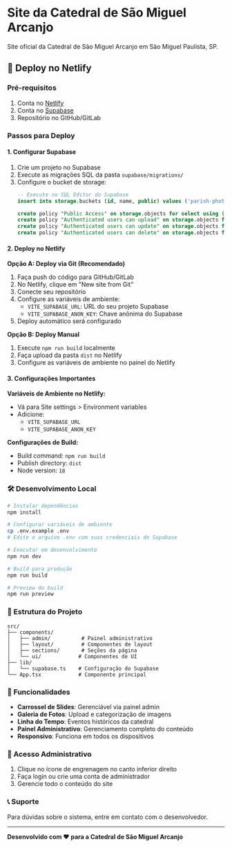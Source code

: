 # Site da Catedral de São Miguel Arcanjo

Site oficial da Catedral de São Miguel Arcanjo em São Miguel Paulista, SP.

## 🚀 Deploy no Netlify

### Pré-requisitos
1. Conta no [Netlify](https://netlify.com)
2. Conta no [Supabase](https://supabase.com)
3. Repositório no GitHub/GitLab

### Passos para Deploy

#### 1. Configurar Supabase
1. Crie um projeto no Supabase
2. Execute as migrações SQL da pasta `supabase/migrations/`
3. Configure o bucket de storage:
   ```sql
   -- Execute no SQL Editor do Supabase
   insert into storage.buckets (id, name, public) values ('parish-photos', 'parish-photos', true);
   
   create policy "Public Access" on storage.objects for select using (bucket_id = 'parish-photos');
   create policy "Authenticated users can upload" on storage.objects for insert with check (bucket_id = 'parish-photos' and auth.role() = 'authenticated');
   create policy "Authenticated users can update" on storage.objects for update using (bucket_id = 'parish-photos' and auth.role() = 'authenticated');
   create policy "Authenticated users can delete" on storage.objects for delete using (bucket_id = 'parish-photos' and auth.role() = 'authenticated');
   ```

#### 2. Deploy no Netlify

**Opção A: Deploy via Git (Recomendado)**
1. Faça push do código para GitHub/GitLab
2. No Netlify, clique em "New site from Git"
3. Conecte seu repositório
4. Configure as variáveis de ambiente:
   - `VITE_SUPABASE_URL`: URL do seu projeto Supabase
   - `VITE_SUPABASE_ANON_KEY`: Chave anônima do Supabase
5. Deploy automático será configurado

**Opção B: Deploy Manual**
1. Execute `npm run build` localmente
2. Faça upload da pasta `dist` no Netlify
3. Configure as variáveis de ambiente no painel do Netlify

#### 3. Configurações Importantes

**Variáveis de Ambiente no Netlify:**
- Vá para Site settings > Environment variables
- Adicione:
  - `VITE_SUPABASE_URL`
  - `VITE_SUPABASE_ANON_KEY`

**Configurações de Build:**
- Build command: `npm run build`
- Publish directory: `dist`
- Node version: `18`

### 🛠️ Desenvolvimento Local

```bash
# Instalar dependências
npm install

# Configurar variáveis de ambiente
cp .env.example .env
# Edite o arquivo .env com suas credenciais do Supabase

# Executar em desenvolvimento
npm run dev

# Build para produção
npm run build

# Preview do build
npm run preview
```

### 📁 Estrutura do Projeto

```
src/
├── components/
│   ├── admin/          # Painel administrativo
│   ├── layout/         # Componentes de layout
│   ├── sections/       # Seções da página
│   └── ui/            # Componentes de UI
├── lib/
│   └── supabase.ts    # Configuração do Supabase
└── App.tsx            # Componente principal
```

### 🔧 Funcionalidades

- **Carrossel de Slides**: Gerenciável via painel admin
- **Galeria de Fotos**: Upload e categorização de imagens
- **Linha do Tempo**: Eventos históricos da catedral
- **Painel Administrativo**: Gerenciamento completo do conteúdo
- **Responsivo**: Funciona em todos os dispositivos

### 🔐 Acesso Administrativo

1. Clique no ícone de engrenagem no canto inferior direito
2. Faça login ou crie uma conta de administrador
3. Gerencie todo o conteúdo do site

### 📞 Suporte

Para dúvidas sobre o sistema, entre em contato com o desenvolvedor.

---

**Desenvolvido com ❤️ para a Catedral de São Miguel Arcanjo**